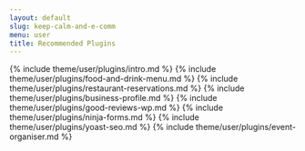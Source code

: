 ```yaml
---
layout: default
slug: keep-calm-and-e-comm
menu: user
title: Recommended Plugins
---
```

{% include theme/user/plugins/intro.md %}
{% include theme/user/plugins/food-and-drink-menu.md %}
{% include theme/user/plugins/restaurant-reservations.md %}
{% include theme/user/plugins/business-profile.md %}
{% include theme/user/plugins/good-reviews-wp.md %}
{% include theme/user/plugins/ninja-forms.md %}
{% include theme/user/plugins/yoast-seo.md %}
{% include theme/user/plugins/event-organiser.md %}
